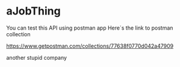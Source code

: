 # aJobThing

You can test this API using postman app
Here`s the link to postman collection

https://www.getpostman.com/collections/77638f0770d042a47909

another stupid company
